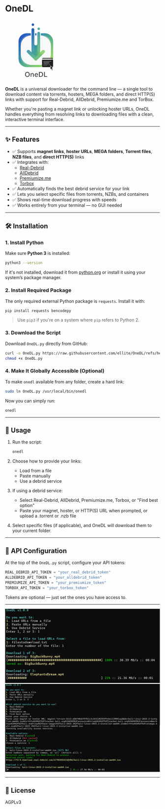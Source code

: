 # OneDL

<p align="left">
  <img src="./onedl.png" alt="OneDL Logo" width="200"/>
</p>

**OneDL** is a universal downloader for the command line — a single tool to download content via torrents, hosters, MEGA folders, and direct HTTP(S) links with support for Real-Debrid, AllDebrid, Premiumize.me and TorBox.

Whether you're pasting a magnet link or unlocking hoster URLs, OneDL handles everything from resolving links to downloading files with a clean, interactive terminal interface.

---

## ✨ Features

- ✅ Supports **magnet links**, **hoster URLs**, **MEGA folders**, **Torrent files**, **NZB files**, and **direct HTTP(S)** links  
- ✅ Integrates with:
  - [Real-Debrid](https://real-debrid.com/)
  - [AllDebrid](https://alldebrid.com/)
  - [Premiumize.me](https://www.premiumize.me/)
  - [Torbox](https://torbox.app/)
- ✅ Automatically finds the best debrid service for your link  
- ✅ Lets you select specific files from torrents, NZBs, and containers
- ✅ Shows real-time download progress with speeds  
- ✅ Works entirely from your terminal — no GUI needed

---

## 🛠️ Installation

### 1. Install Python

Make sure **Python 3** is installed:

```bash
python3 --version
```

If it's not installed, download it from [python.org](https://www.python.org/downloads/) or install it using your system’s package manager.

### 2. Install Required Package

The only required external Python package is `requests`. Install it with:

```bash
pip install requests bencodepy
```

> Use `pip3` if you're on a system where `pip` refers to Python 2.

### 3. Download the Script

Download `OneDL.py` directly from GitHub:

```bash
curl -o OneDL.py https://raw.githubusercontent.com/ellite/OneDL/refs/heads/main/OneDL.py
chmod +x OneDL.py
```

### 4. Make It Globally Accessible (Optional)

To make `onedl` available from any folder, create a hard link:

```bash
sudo ln OneDL.py /usr/local/bin/onedl
```

Now you can simply run:

```bash
onedl
```

---

## 🚀 Usage

1. Run the script:

    ```bash
    onedl
    ```

2. Choose how to provide your links:
   - Load from a file
   - Paste manually
   - Use a debrid service

3. If using a debrid service:
   - Select Real-Debrid, AllDebrid, Premiumize.me, Torbox, or "Find best option"
   - Paste your magnet, hoster, or HTTP(S) URL when prompted, or upload a .torrent or .nzb file

4. Select specific files (if applicable), and OneDL will download them to your current folder.

---

## 🔐 API Configuration

At the top of the `OneDL.py` script, configure your API tokens:

```python
REAL_DEBRID_API_TOKEN = "your_real_debrid_token"
ALLDEBRID_API_TOKEN = "your_alldebrid_token"
PREMIUMIZE_API_TOKEN = "your_premiumize_token"
TORBOX_API_TOKEN = "your_torbox_token"
```

Tokens are optional — just set the ones you have access to.

---

![Screenshot](./screenshot1.png)
![Screenshot](./screenshot2.png)

---

## 📄 License

AGPLv3
